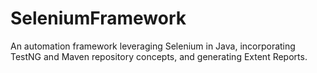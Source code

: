 # SeleniumFramework
An automation framework leveraging Selenium in Java, incorporating TestNG and Maven repository concepts, and generating Extent Reports.
